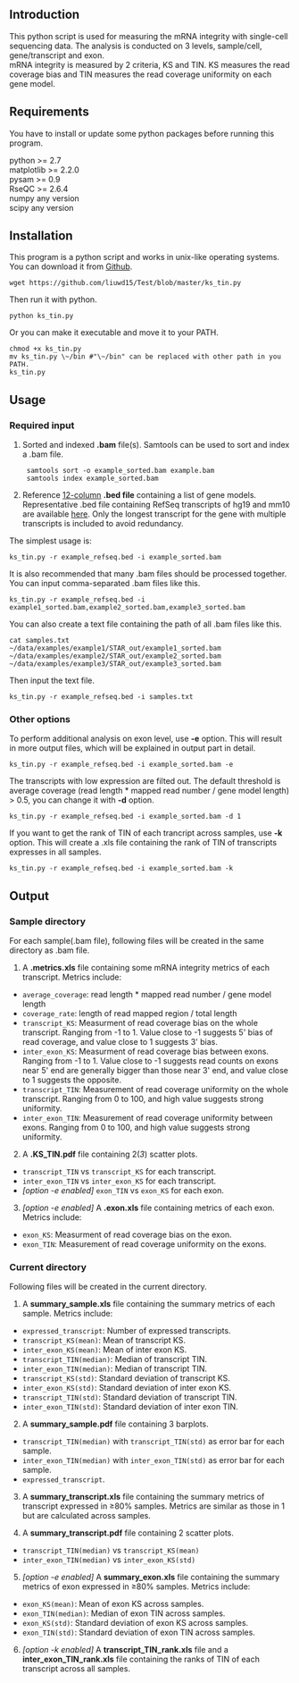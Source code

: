 ﻿## Introduction
This python script is used for measuring the mRNA integrity with single-cell sequencing data. The analysis is conducted on 3 levels, sample/cell, gene/transcript and exon.    
mRNA integrity is measured by 2 criteria, KS and TIN. KS measures the read coverage bias and TIN measures the read coverage uniformity on each gene model.

## Requirements
You have to install or update some python packages before running this program.   

python >= 2.7   
matplotlib >= 2.2.0   
pysam >= 0.9   
RseQC >= 2.6.4   
numpy any version   
scipy any version   

## Installation
This program is a python script and works in unix-like operating systems.
You can download it from [Github](https://github.com/liuwd15/Test/blob/master/ks_tin.py).

    wget https://github.com/liuwd15/Test/blob/master/ks_tin.py

Then run it with python.

    python ks_tin.py

Or you can make it executable and move it to your PATH.

    chmod +x ks_tin.py  
    mv ks_tin.py \~/bin #"\~/bin" can be replaced with other path in you PATH.  
    ks_tin.py

## Usage
### Required input

1. Sorted and indexed **.bam** file(s). Samtools can be used to sort and index a .bam file.

        samtools sort -o example_sorted.bam example.bam  
        samtools index example_sorted.bam

2. Reference [12-column](https://genome.ucsc.edu/FAQ/FAQformat.html#format1) **.bed file** containing a list of gene models. Representative .bed file containing RefSeq transcripts of hg19 and mm10 are available [here](https://github.com/liuwd15/Test/tree/master/bed). Only the longest transcript for the gene with multiple transcripts is included to avoid redundancy.

The simplest usage is:

    ks_tin.py -r example_refseq.bed -i example_sorted.bam

It is also recommended that many .bam files should be processed together.
You can input comma-separated .bam files like this.

    ks_tin.py -r example_refseq.bed -i example1_sorted.bam,example2_sorted.bam,example3_sorted.bam

You can also create a text file containing the path of all .bam files like this.

    cat samples.txt  
    ~/data/examples/example1/STAR_out/example1_sorted.bam  
    ~/data/examples/example2/STAR_out/example2_sorted.bam  
    ~/data/examples/example3/STAR_out/example3_sorted.bam

Then input the text file.

    ks_tin.py -r example_refseq.bed -i samples.txt

### Other options

To perform additional analysis on exon level, use **-e** option. This will result in more output files, which will be explained in output part in detail.

    ks_tin.py -r example_refseq.bed -i example_sorted.bam -e

The transcripts with low expression are filted out. The default threshold is average coverage (read length * mapped read number / gene model length) > 0.5, you can change it with **-d** option.

    ks_tin.py -r example_refseq.bed -i example_sorted.bam -d 1

If you want to get the rank of TIN of each trancript across samples, use **-k** option. This will create a .xls file containing the rank of TIN of transcripts expresses in all samples.

    ks_tin.py -r example_refseq.bed -i example_sorted.bam -k

## Output
### Sample directory
For each sample(.bam file), following files will be created in the same directory as .bam file.

1. A **.metrics.xls** file containing some mRNA integrity metrics of each transcript. Metrics include:

* `average_coverage`: read length * mapped read number / gene model length
* `coverage_rate`: length of read mapped region / total length
* `transcript_KS`: Measurment of read coverage bias on the whole transcript. Ranging from -1 to 1. Value close to -1 suggests 5' bias of read coverage, and value close to 1 suggests 3' bias.
* `inter_exon_KS`: Measurment of read coverage bias between exons. Ranging from -1 to 1. Value close to -1 suggests read counts on exons near 5' end are generally bigger than those near 3' end, and value close to 1 suggests the opposite.
* `transcript_TIN`: Measurement of read coverage uniformity on the whole transcript. Ranging from 0 to 100, and high value suggests strong uniformity.
* `inter_exon_TIN`: Measurement of read coverage uniformity between exons. Ranging from 0 to 100, and high value suggests strong uniformity.

2. A **.KS_TIN.pdf** file containing 2(*3*) scatter plots.

* `transcript_TIN` vs `transcript_KS` for each transcript.
* `inter_exon_TIN` vs `inter_exon_KS` for each transcript.
* *[option -e enabled]* `exon_TIN` vs `exon_KS` for each exon.

3. *[option -e enabled]* A **.exon.xls** file containing metrics of each exon. Metrics include:
* `exon_KS`: Measurment of read coverage bias on the exon.
* `exon_TIN`: Measurement of read coverage uniformity on the exons.

### Current directory
Following files will be created in the current directory.

1. A **summary_sample.xls** file containing the summary metrics of each sample. Metrics include:

* `expressed_transcript`: Number of expressed transcripts.
* `transcript_KS(mean)`: Mean of transcript KS.
* `inter_exon_KS(mean)`: Mean of inter exon KS.
* `transcript_TIN(median)`: Median of transcript TIN.
* `inter_exon_TIN(median)`: Median of transcript TIN.
* `transcript_KS(std)`: Standard deviation of transcript KS.
* `inter_exon_KS(std)`: Standard deviation of inter exon KS.
* `transcript_TIN(std)`: Standard deviation of transcript TIN.
* `inter_exon_TIN(std)`: Standard deviation of inter exon TIN.

2. A **summary_sample.pdf** file containing 3 barplots.
* `transcript_TIN(median)` with `transcript_TIN(std)` as error bar for each sample.
* `inter_exon_TIN(median)` with `inter_exon_TIN(std)` as error bar for each sample.
* `expressed_transcript`.

3. A **summary_transcript.xls** file containing the summary metrics of transcript expressed in ≥80% samples. Metrics are similar as those in 1 but are calculated across samples.

4. A **summary_transcript.pdf** file containing 2 scatter plots.

* `transcript_TIN(median)` vs `transcript_KS(mean)`
* `inter_exon_TIN(median)` vs `inter_exon_KS(std)`

5. *[option -e enabled]* A **summary_exon.xls** file containing the summary metrics of exon expressed in ≥80% samples. Metrics include:

* `exon_KS(mean)`: Mean of exon KS across samples.
* `exon_TIN(median)`: Median of exon TIN across samples.
* `exon_KS(std)`: Standard deviation of exon KS across samples.
* `exon_TIN(std)`: Standard deviation of exon TIN across samples.

6. *[option -k enabled]* A **transcript_TIN_rank.xls** file and a **inter_exon_TIN_rank.xls** file containing the ranks of TIN of each transcript across all samples.